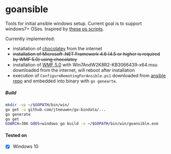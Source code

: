 # goansible

Tools for initial ansible windows setup. Current goal is to support windows7+ OSes. Inspired by [these ps scripts](https://github.com/ansible/ansible/blob/devel/examples/scripts/).

Currently implemented:
- installation of [chocolatey](https://chocolatey.org/) from the internet
- ~~installation of Microsoft .NET Framework 4.6 (4.5 or higher is required by WMF 5.0) using chocolatey~~
- installation of [WMF 5.0](https://www.microsoft.com/en-us/download/details.aspx?id=48729) with Win7AndW2K8R2-KB3066439-x64.msu downloaded from the internet, will reboot after installation
- execution of `ConfigureRemotingForAnsible.ps1` downloaded from [ansible repo](https://github.com/ansible/ansible/blob/devel/examples/scripts/ConfigureRemotingForAnsible.ps1) and embedded into binary with `go genearte`.


##### Build

```bash
mkdir -vp ~/$GOPATH/bin/win/
go get -u github.com/jteeuwen/go-bindata/...
go generate
go get
GOARCH=386 GOOS=windows go build -o ~/$GOPATH/bin/win/goansible.exe
```

#### Tested on

- [x] Windows 10
